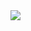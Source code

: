 <img src=https://raw.githubusercontent.com/amitshekhariitbhu/RxJava2-Android-Samples/master/assets/rxjava2.png >



 
